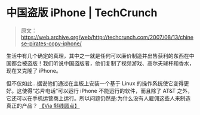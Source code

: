# 中国盗版 iPhone | TechCrunch

> 原文：<https://web.archive.org/web/http://techcrunch.com/2007/08/13/chinese-pirates-copy-iphone/>

生活中有几个确定的真理，其中之一就是任何可以廉价制造并出售获利的东西在中国都会被盗版！我们听说中国盗版者，他们复制了视频游戏、高尔夫球杆和香水，现在又克隆了 iPhone。

但不仅如此…据说他们通过在主板上安装一个基于 Linux 的操作系统使它变得更好。这使得“芯片电话”可以运行 iPhone 不能运行的软件，而且除了 AT&T 之外，它还可以在手机运营商上运行。所以问题仍然是:为什么没有人雇佣这些人来制造真正的产品？
 [【Via 斜线圆点】](https://web.archive.org/web/20160422074051/http://hardware.slashdot.org/article.pl?sid=07/08/10/1236207&from=rss)